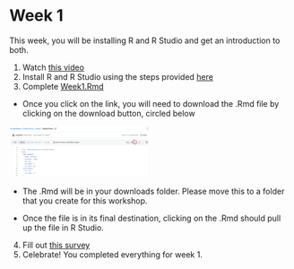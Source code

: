 # Week 1

This week, you will be installing R and R Studio and get an introduction to both.

1. Watch <a href="https://www.youtube.com/watch?v=5wy6JDx_a7g" target="_blank">this video</a>  
2. Install R and R Studio using the steps provided <a href="https://github.com/seegerab/R-workshop/blob/main/PreWorkshop/Week1/Installing%20R%20and%20R%20Studio.md" target="_blank">here</a>  
3. Complete <a href="https://github.com/seegerab/R-workshop/blob/main/PreWorkshop/Week1/Week1.Rmd" target="_blank">Week1.Rmd</a>  

- Once you click on the link, you will need to download the .Rmd file by clicking on the download button, circled below

<img src="images/image-8.png" width="50%" />

- The .Rmd will be in your downloads folder. Please move this to a folder that you create for this workshop.

- Once the file is in its final destination, clicking on the .Rmd should pull up the file in R Studio.

4. Fill out <a href="https://docs.google.com/forms/d/e/1FAIpQLScHDv_sdD-A_I8uOVBGRtkj-618DtXySOEBCeE0qBMk0zfpYA/viewform?usp=dialog" target="_blank">this survey</a>  
5. Celebrate! You completed everything for week 1.
